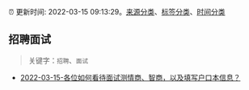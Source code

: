 :alarm_clock: 更新时间: 2022-03-15 09:13:29。[来源分类](../README.md)、[标签分类](../TAGS.md)、[时间分类](../TIMELINE.md)

## 招聘面试


> 关键字：`招聘`、`面试`



- [2022-03-15-各位如何看待面试测情商、智商，以及填写户口本信息？](https://www.v2ex.com/t/840534) 
